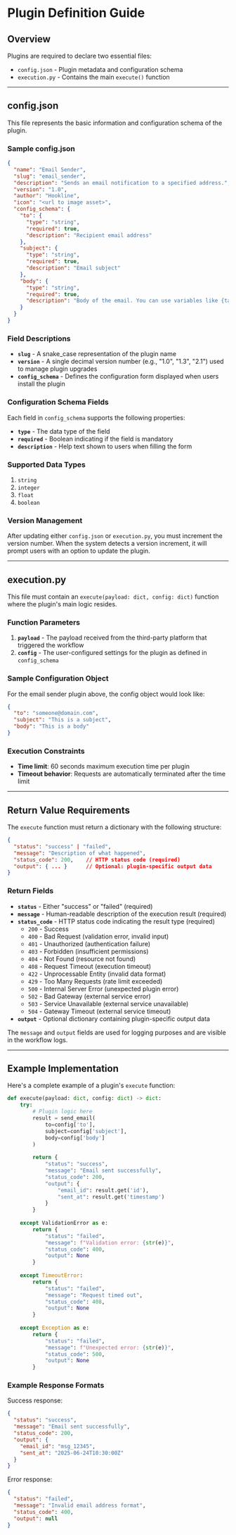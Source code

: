 # Plugin Definition Guide

## Overview

Plugins are required to declare two essential files:
- `config.json` - Plugin metadata and configuration schema
- `execution.py` - Contains the main `execute()` function

---

## config.json

This file represents the basic information and configuration schema of the plugin.

### Sample config.json

```json
{
  "name": "Email Sender",
  "slug": "email_sender",
  "description": "Sends an email notification to a specified address.",
  "version": "1.0",
  "author": "Hookline",
  "icon": "<url to image asset>",
  "config_schema": {
    "to": {
      "type": "string",
      "required": true,
      "description": "Recipient email address"
    },
    "subject": {
      "type": "string",
      "required": true,
      "description": "Email subject"
    },
    "body": {
      "type": "string",
      "required": true,
      "description": "Body of the email. You can use variables like {task_id} or {event_type}"
    }
  }
}
```

### Field Descriptions

- **`slug`** - A snake_case representation of the plugin name
- **`version`** - A single decimal version number (e.g., "1.0", "1.3", "2.1") used to manage plugin upgrades
- **`config_schema`** - Defines the configuration form displayed when users install the plugin

### Configuration Schema Fields

Each field in `config_schema` supports the following properties:

- **`type`** - The data type of the field
- **`required`** - Boolean indicating if the field is mandatory
- **`description`** - Help text shown to users when filling the form

### Supported Data Types

1. `string`
2. `integer`
3. `float`
4. `boolean`

### Version Management

After updating either `config.json` or `execution.py`, you must increment the version number. When the system detects a version increment, it will prompt users with an option to update the plugin.

---

## execution.py

This file must contain an `execute(payload: dict, config: dict)` function where the plugin's main logic resides.

### Function Parameters

1. **`payload`** - The payload received from the third-party platform that triggered the workflow
2. **`config`** - The user-configured settings for the plugin as defined in `config_schema`

### Sample Configuration Object

For the email sender plugin above, the config object would look like:

```json
{
  "to": "someone@domain.com",
  "subject": "This is a subject",
  "body": "This is a body"
}
```

### Execution Constraints

- **Time limit**: 60 seconds maximum execution time per plugin
- **Timeout behavior**: Requests are automatically terminated after the time limit

---

## Return Value Requirements

The `execute` function must return a dictionary with the following structure:

```json
{
  "status": "success" | "failed",
  "message": "Description of what happened",
  "status_code": 200,    // HTTP status code (required)
  "output": { ... }      // Optional: plugin-specific output data
}
```

### Return Fields

- **`status`** - Either "success" or "failed" (required)
- **`message`** - Human-readable description of the execution result (required)
- **`status_code`** - HTTP status code indicating the result type (required)
  - `200` - Success
  - `400` - Bad Request (validation error, invalid input)
  - `401` - Unauthorized (authentication failure)
  - `403` - Forbidden (insufficient permissions)
  - `404` - Not Found (resource not found)
  - `408` - Request Timeout (execution timeout)
  - `422` - Unprocessable Entity (invalid data format)
  - `429` - Too Many Requests (rate limit exceeded)
  - `500` - Internal Server Error (unexpected plugin error)
  - `502` - Bad Gateway (external service error)
  - `503` - Service Unavailable (external service unavailable)
  - `504` - Gateway Timeout (external service timeout)
- **`output`** - Optional dictionary containing plugin-specific output data

The `message` and `output` fields are used for logging purposes and are visible in the workflow logs.

---

## Example Implementation

Here's a complete example of a plugin's `execute` function:

```python
def execute(payload: dict, config: dict) -> dict:
    try:
        # Plugin logic here
        result = send_email(
            to=config['to'],
            subject=config['subject'],
            body=config['body']
        )
        
        return {
            "status": "success",
            "message": "Email sent successfully",
            "status_code": 200,
            "output": {
                "email_id": result.get('id'),
                "sent_at": result.get('timestamp')
            }
        }
    
    except ValidationError as e:
        return {
            "status": "failed",
            "message": f"Validation error: {str(e)}",
            "status_code": 400,
            "output": None
        }
    
    except TimeoutError:
        return {
            "status": "failed",
            "message": "Request timed out",
            "status_code": 408,
            "output": None
        }
    
    except Exception as e:
        return {
            "status": "failed",
            "message": f"Unexpected error: {str(e)}",
            "status_code": 500,
            "output": None
        }
```

### Example Response Formats

Success response:
```json
{
  "status": "success",
  "message": "Email sent successfully",
  "status_code": 200,
  "output": {
    "email_id": "msg_12345",
    "sent_at": "2025-06-24T10:30:00Z"
  }
}
```

Error response:
```json
{
  "status": "failed",
  "message": "Invalid email address format",
  "status_code": 400,
  "output": null
}
```